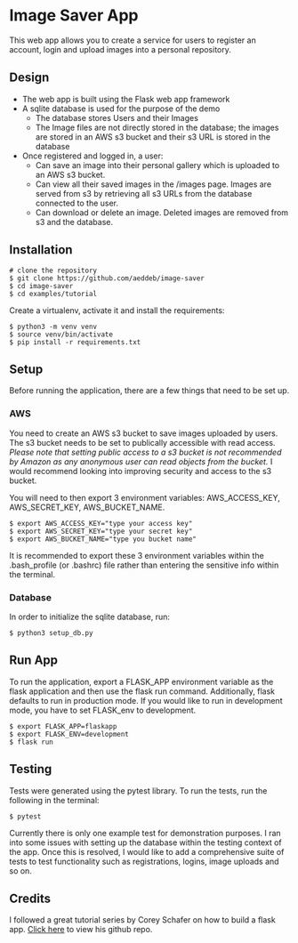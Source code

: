 # Image Saver App

This web app allows you to create a service for users to register an account, login and upload images into a personal repository.

## Design
- The web app is built using the Flask web app framework
- A sqlite database is used for the purpose of the demo
    - The database stores Users and their Images
    - The Image files are not directly stored in the database; the images are stored in an AWS s3 bucket and their s3 URL is stored in the database
- Once registered and logged in, a user:
    - Can save an image into their personal gallery which is uploaded to an AWS s3 bucket.
    - Can view all their saved images in the /images page. Images are served from s3 by retrieving all s3 URLs from the database connected to the user.
    - Can download or delete an image. Deleted images are removed from s3 and the database.

## Installation

```
# clone the repository
$ git clone https://github.com/aeddeb/image-saver
$ cd image-saver
$ cd examples/tutorial
```

Create a virtualenv, activate it and install the requirements:

```
$ python3 -m venv venv
$ source venv/bin/activate
$ pip install -r requirements.txt
```

## Setup
Before running the application, there are a few things that need to be set up.
### AWS
You need to create an AWS s3 bucket to save images uploaded by users. The s3 bucket needs to be set to publically accessible with read access. <i>Please note that setting public access to a s3 bucket is not recommended by Amazon as any anonymous user can read objects from the bucket.</i> I would recommend looking into improving security and access to the s3 bucket.

You will need to then export 3 environment variables: AWS_ACCESS_KEY, AWS_SECRET_KEY, AWS_BUCKET_NAME.
```
$ export AWS_ACCESS_KEY="type your access key"
$ export AWS_SECRET_KEY="type your secret key"
$ export AWS_BUCKET_NAME="type you bucket name"
```
It is recommended to export these 3 environment variables within the .bash_profile (or .bashrc) file rather than entering the sensitive info within the terminal.

### Database
In order to initialize the sqlite database, run:
```
$ python3 setup_db.py
```

## Run App
To run the application, export a FLASK_APP environment variable as the flask application and then use the flask run command. Additionally, flask defaults to run in production mode. If you would like to run in development mode, you have to set FLASK_env to development.

```
$ export FLASK_APP=flaskapp
$ export FLASK_ENV=development
$ flask run
```

## Testing
Tests were generated using the pytest library. To run the tests, run the following in the terminal:
```
$ pytest
```

Currently there is only one example test for demonstration purposes. I ran into some issues with setting up the database within the testing context of the app. Once this is resolved, I would like to add a comprehensive suite of tests to test functionality such as registrations, logins, image uploads and so on.


## Credits
I followed a great tutorial series by Corey Schafer on how to build a flask app. [Click here](https://github.com/CoreyMSchafer/code_snippets/tree/master/Python/Flask_Blog) to view his github repo.
